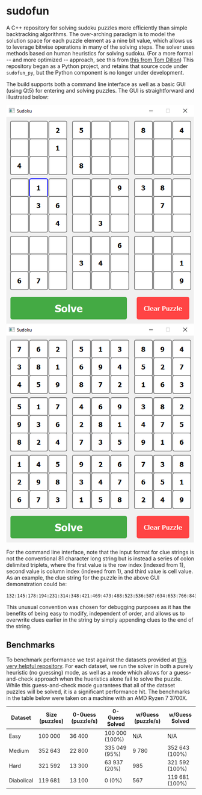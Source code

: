 # sudofun
A C++ repository for solving sudoku puzzles more efficiently than simple backtracking algorithms. The over-arching paradigm is to model the solution space for each puzzle element as a nine bit value, which allows us to leverage bitwise operations in many of the solving steps. The solver uses methods based on human heuristics for solving sudoku. (For a more formal -- and more optimized -- approach, see this from [this from Tom Dillon](https://t-dillon.github.io/tdoku/)) This repository began as a Python project, and retains that source code under `sudofun_py`, but the Python component is no longer under development.

The build supports both a command line interface as well as a basic GUI (using Qt5) for entering and solving puzzles. The GUI is straightforward and illustrated below:

![](/misc/guiunsolved.png) ![](/misc//guisolved.png)

For the command line interface, note that the input format for clue strings is not the conventional 81 character long string but is instead a series of colon delimited triplets, where the first value is the row index (indexed from 1), second value is column index (indexed from 1), and third value is cell value. As an example, the clue string for the puzzle in the above GUI demonstration could be:
```
132:145:178:194:231:314:348:421:469:473:488:523:536:587:634:653:766:843:854:891:916:927:999
``` 
This unusual convention was chosen for debugging purposes as it has the benefits of being easy to modify, independent of order, and allows us to overwrite clues earlier in the string by simply appending clues to the end of the string.

## Benchmarks

To benchmark performance we test against the datasets provided at [this very helpful repository](https://github.com/grantm/sudoku-exchange-puzzle-bank). For each dataset, we run the solver in both a purely heuristic (no guessing) mode, as well as a mode which allows for a guess-and-check approach when the hueristics alone fail to solve the puzzle. While this guess-and-check mode guarantees that all of the dataset puzzles will be solved, it is a significant performance hit. The benchmarks in the table below were taken on a machine with an AMD Ryzen 7 3700X.

| Dataset | Size (puzzles) | 0-Guess (puzzle/s) | 0-Guess Solved | w/Guess (puzzle/s) | w/Guess Solved |
| --- | --- | --- | --- | --- | --- |
| Easy | 100 000 | 36 400 | 100 000 (100%) | N/A | N/A |
| Medium | 352 643 | 22 800 | 335 049 (95%) | 9 780 | 352 643 (100%) |
| Hard | 321 592 | 13 300 | 63 937 (20%) | 985 | 321 592 (100%) |
| Diabolical | 119 681 | 13 100 | 0 (0%) | 567 | 119 681 (100%) |